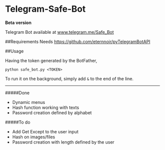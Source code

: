 # Telegram-Safe-Bot
**Beta version**

Telegram Bot available at www.telegram.me/Safe_Bot

##Requirements
Needs https://github.com/eternnoir/pyTelegramBotAPI

##Usage

Having the token generated by the BotFather, 

```python safe_bot.py <TOKEN>```

To run it on the background, simply add `&` to the end of the line.

---
#####Done
* Dynamic menus
* Hash function working with texts
* Password creation defined by alphabet

#####To do
* Add Get Except to the user input
* Hash on images/files
* Password creation with length defined by the user

